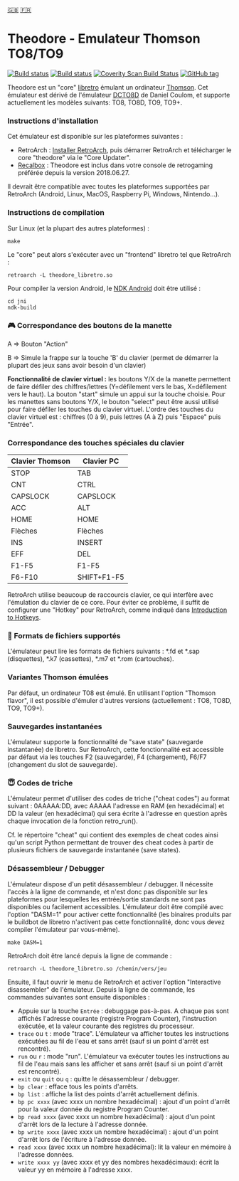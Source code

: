 [:gb:](https://github.com/Zlika/theodore/blob/master/README.md)
[:fr:](https://github.com/Zlika/theodore/blob/master/README-FR.md)

Theodore - Emulateur Thomson TO8/TO9
=====================================

[![Build status](https://travis-ci.org/Zlika/theodore.svg?branch=master)](https://travis-ci.org/Zlika/theodore)
[![Build status](https://ci.appveyor.com/api/projects/status/7lo7cohkpmn50ogk?svg=true)](https://ci.appveyor.com/project/Zlika/theodore)
[![Coverity Scan Build Status](https://scan.coverity.com/projects/15677/badge.svg)](https://scan.coverity.com/projects/zlika-theodore)
[![GitHub tag](https://img.shields.io/github/tag/Zlika/theodore.svg)](https://github.com/Zlika/theodore/releases)

Theodore est un "core" [libretro](https://github.com/libretro) émulant un ordinateur [Thomson](https://fr.wikipedia.org/wiki/Gamme_MOTO). Cet émulateur est dérivé de l'émulateur [DCTO8D](http://dcto8.free.fr/) de Daniel Coulom, et supporte actuellement les modèles suivants: TO8, TO8D, TO9, TO9+.

### Instructions d'installation

Cet émulateur est disponible sur les plateformes suivantes :
* RetroArch : [Installer RetroArch](http://www.retroarch.com/?page=platforms), puis démarrer RetroArch et télécharger le core "theodore" via le "Core Updater".
* [Recalbox](https://www.recalbox.com/) : Theodore est inclus dans votre console de retrogaming préférée depuis la version 2018.06.27.

Il devrait être compatible avec toutes les plateformes supportées par RetroArch (Android, Linux, MacOS, Raspberry Pi, Windows, Nintendo...).

### Instructions de compilation

Sur Linux (et la plupart des autres plateformes) :
```
make
```
Le "core" peut alors s'exécuter avec un "frontend" libretro tel que RetroArch :
```
retroarch -L theodore_libretro.so
```

Pour compiler la version Android, le [NDK Android](https://developer.android.com/ndk/downloads/) doit être utilisé :
```
cd jni
ndk-build
```

### :video_game: Correspondance des boutons de la manette

A => Bouton "Action"

B => Simule la frappe sur la touche 'B' du clavier (permet de démarrer la plupart des jeux sans avoir besoin d'un clavier)

**Fonctionnalité de clavier virtuel :** les boutons Y/X de la manette permettent de faire défiler des chiffres/lettres (Y=défilement vers le bas, X=défilement vers le haut). La bouton "start" simule un appui sur la touche choisie. Pour les manettes sans boutons Y/X, le bouton "select" peut être aussi utilisé pour faire défiler les touches du clavier virtuel.
L'ordre des touches du clavier virtuel est : chiffres (0 à 9), puis lettres (A à Z) puis "Espace" puis "Entrée".

### Correspondance des touches spéciales du clavier

| Clavier Thomson | Clavier PC |
| ------------- | ------------- |
| STOP  | TAB  |
| CNT  | CTRL  |
| CAPSLOCK  | CAPSLOCK  |
| ACC  | ALT  |
| HOME  | HOME  |
| Flèches  | Flèches  |
| INS  | INSERT  |
| EFF  | DEL  |
| F1-F5  | F1-F5  |
| F6-F10  | SHIFT+F1-F5  |

RetroArch utilise beaucoup de raccourcis clavier, ce qui interfère avec l'émulation du clavier de ce core. Pour éviter ce problème, il suffit de configurer une "Hotkey" pour RetroArch, comme indiqué dans [Introduction to Hotkeys](https://docs.libretro.com/guides/retroarch-keyboard-controls/#introduction-to-hotkeys).

### :floppy_disk: Formats de fichiers supportés

L'émulateur peut lire les formats de fichiers suivants : *.fd et *.sap (disquettes), *.k7 (cassettes), *.m7 et *.rom (cartouches).

### Variantes Thomson émulées

Par défaut, un ordinateur T08 est émulé. En utilisant l'option "Thomson flavor", il est possible d'émuler d'autres versions (actuellement : TO8, TO8D, TO9, TO9+).

### Sauvegardes instantanées

L'émulateur supporte la fonctionnalité de "save state" (sauvegarde instantanée) de libretro. Sur RetroArch, cette fonctionnalité est accessible par défaut via les touches F2 (sauvegarde), F4 (chargement), F6/F7 (changement du slot de sauvegarde).

### :innocent: Codes de triche

L'émulateur permet d'utiliser des codes de triche ("cheat codes") au format suivant : 0AAAAA:DD, avec AAAAA l'adresse en RAM (en hexadécimal) et DD la valeur (en hexadécimal) qui sera écrite à l'adresse en question après chaque invocation de la fonction retro_run().

Cf. le répertoire "cheat" qui contient des exemples de cheat codes ainsi qu'un script Python permettant de trouver des cheat codes à partir de plusieurs fichiers de sauvegarde instantanée (save states).

### Désassembleur / Debugger

L'émulateur dispose d'un petit désassembleur / debugger. Il nécessite l'accès à la ligne de commande, et n'est donc pas disponible sur les plateformes pour lesquelles les entrée/sortie standards ne sont pas disponibles ou facilement accessibles.
L'émulateur doit être compilé avec l'option "DASM=1" pour activer cette fonctionnalité (les binaires produits par le buildbot de libretro n'activent pas cette fonctionnalité, donc vous devez compiler l'émulateur par vous-même).
```
make DASM=1
```
RetroArch doit être lancé depuis la ligne de commande :
```
retroarch -L theodore_libretro.so /chemin/vers/jeu
```
Ensuite, il faut ouvrir le menu de RetroArch et activer l'option "Interactive disassembler" de l'émulateur.
Depuis la ligne de commande, les commandes suivantes sont ensuite disponibles :
* Appuie sur la touche `Entrée` : debuggage pas-à-pas. A chaque pas sont affichés l'adresse courante (registre Program Counter), l'instruction exécutée, et la valeur courante des registres du processeur.
* `trace` ou `t` : mode "trace". L'émulateur va afficher toutes les instructions exécutées au fil de l'eau et sans arrêt (sauf si un point d'arrêt est rencontré).
* `run` ou `r` : mode "run". L'émulateur va exécuter toutes les instructions au fil de l'eau mais sans les afficher et sans arrêt (sauf si un point d'arrêt est rencontré).
* `exit` ou `quit` ou `q` : quitte le désassembleur / debugger.
* `bp clear` : efface tous les points d'arrêts.
* `bp list` : affiche la list des points d'arrêt actuellement définis.
* `bp pc xxxx` (avec xxxx un nombre hexadécimal) : ajout d'un point d'arrêt pour la valeur donnée du registre Program Counter.
* `bp read xxxx` (avec xxxx un nombre hexadécimal) : ajout d'un point d'arrêt lors de la lecture à l'adresse donnée.
* `bp write xxxx` (avec xxxx un nombre hexadécimal) : ajout d'un point d'arrêt lors de l'écriture à l'adresse donnée.
* `read xxxx` (avec xxxx un nombre hexadécimal): lit la valeur en mémoire à l'adresse données.
* `write xxxx yy` (avec xxxx et yy des nombres hexadécimaux): écrit la valeur yy en mémoire à l'adresse xxxx.
